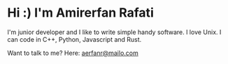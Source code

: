 # Hi :) I'm Amirerfan Rafati
I'm junior developer and I like to write simple handy software. I love Unix. I can code in C++, Python, Javascript and Rust.

Want to talk to me? Here: aerfanr@mailo.com
